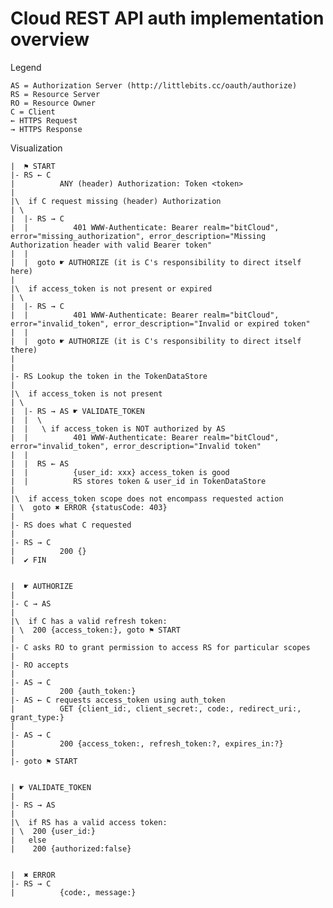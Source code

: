 # Cloud REST API auth implementation overview

Legend

    AS = Authorization Server (http://littlebits.cc/oauth/authorize)
    RS = Resource Server
    RO = Resource Owner
    C = Client
    ← HTTPS Request
    → HTTPS Response


Visualization

    |  ⚑ START
    |- RS ← C
    |          ANY (header) Authorization: Token <token>
    |
    |\  if C request missing (header) Authorization
    | \
    |  |- RS → C
    |  |          401 WWW-Authenticate: Bearer realm="bitCloud", error="missing_authorization", error_description="Missing Authorization header with valid Bearer token"
    |  |
    |  |  goto ☛ AUTHORIZE (it is C's responsibility to direct itself here)
    |
    |\  if access_token is not present or expired
    | \
    |  |- RS → C
    |  |          401 WWW-Authenticate: Bearer realm="bitCloud", error="invalid_token", error_description="Invalid or expired token"
    |  |
    |  |  goto ☛ AUTHORIZE (it is C's responsibility to direct itself there)
    |
    |
    |- RS Lookup the token in the TokenDataStore
    |
    |\  if access_token is not present
    | \
    |  |- RS → AS ☛ VALIDATE_TOKEN
    |  |  \
    |  |   \ if access_token is NOT authorized by AS
    |  |          401 WWW-Authenticate: Bearer realm="bitCloud", error="invalid_token", error_description="Invalid token"
    |  |
    |  |  RS ← AS
    |  |          {user_id: xxx} access_token is good
    |  |          RS stores token & user_id in TokenDataStore
    |
    |\  if access_token scope does not encompass requested action
    | \  goto ✖ ERROR {statusCode: 403}
    |
    |- RS does what C requested
    |
    |- RS → C
    |          200 {}
    |  ✔ FIN


    |  ☛ AUTHORIZE
    |
    |- C → AS
    |
    |\  if C has a valid refresh token:
    | \  200 {access_token:}, goto ⚑ START
    |
    |- C asks RO to grant permission to access RS for particular scopes
    |
    |- RO accepts
    |
    |- AS → C
    |          200 {auth_token:}
    |- AS ← C requests access_token using auth_token
    |          GET {client_id:, client_secret:, code:, redirect_uri:, grant_type:}
    |
    |- AS → C
    |          200 {access_token:, refresh_token:?, expires_in:?}
    |
    |- goto ⚑ START


    | ☛ VALIDATE_TOKEN
    |
    |- RS → AS
    |
    |\  if RS has a valid access token:
    | \  200 {user_id:}
    |   else
    |    200 {authorized:false}


    |  ✖ ERROR
    |- RS → C
    |          {code:, message:}